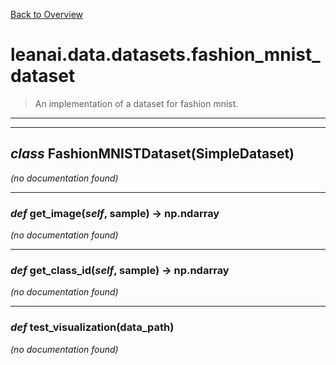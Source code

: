 [Back to Overview](../../../README.md)



# leanai.data.datasets.fashion_mnist_dataset

> An implementation of a dataset for fashion mnist.


---
---
## *class* **FashionMNISTDataset**(SimpleDataset)

*(no documentation found)*

---
### *def* **get_image**(*self*, sample) -> np.ndarray

*(no documentation found)*

---
### *def* **get_class_id**(*self*, sample) -> np.ndarray

*(no documentation found)*

---
### *def* **test_visualization**(data_path)

*(no documentation found)*

